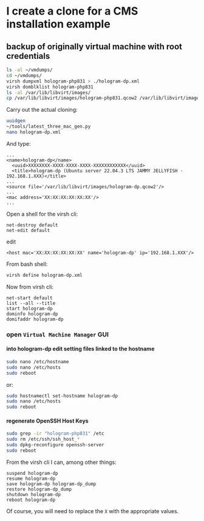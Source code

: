 # I create a clone for a CMS installation example

## backup of originally virtual machine with root credentials

```bash
ls -al ~/vmdumps/
cd ~/vmdumps/
virsh dumpxml hologram-php831 > ./hologram-dp.xml
virsh domblklist hologram-php831
ls -al /var/lib/libvirt/images/
cp /var/lib/libvirt/images/hologram-php831.qcow2 /var/lib/libvirt/images/hologram-dp.qcow2
```

Carry out the actual cloning:

```bash
uuidgen
~/tools/latest_three_mac_gen.py
nano hologram-dp.xml
```

And type:

```text
...
<name>hologram-dp</name>
  <uuid>XXXXXXXX-XXXX-XXXX-XXXX-XXXXXXXXXXXX</uuid>
  <title>hologram-dp (Ubuntu server 22.04.3 LTS JAMMY JELLYFISH - 192.168.1.XXX)</title>
...
<source file='/var/lib/libvirt/images/hologram-dp.qcow2'/>
...
<mac address='XX:XX:XX:XX:XX:XX'/>
...
```

Open a shell for the virsh cli:

```shell
net-destroy default
net-edit default
```

edit

```text
<host mac='XX:XX:XX:XX:XX:XX' name='hologram-dp' ip='192.168.1.XXX'/>
```

From bash shell:

```bash
virsh define hologram-dp.xml
```

Now from virsh cli:

```shell
net-start default
list --all --title
start hologram-dp
dominfo hologram-dp
domifaddr hologram-dp
```

### open `Virtual Machine Manager` GUI

#### into hologram-dp edit setting files linked to the hostname

```bash
sudo nano /etc/hostname
sudo nano /etc/hosts
sudo reboot
```

or:

```bash
sudo hostnamectl set-hostname hologram-dp
sudo nano /etc/hosts
sudo reboot
```

#### regenerate OpenSSH Host Keys

```bash
sudo grep -ir "hologram-php831" /etc
sudo rm /etc/ssh/ssh_host_*
sudo dpkg-reconfigure openssh-server
sudo reboot
```

From the virsh cli I can, among other things:

```shell
suspend hologram-dp
resume hologram-dp
save hologram-dp hologram-dp_dump
restore hologram-dp_dump
shutdown hologram-dp
reboot hologram-dp
```

Of course, you will need to replace the `X` with the appropriate values.
